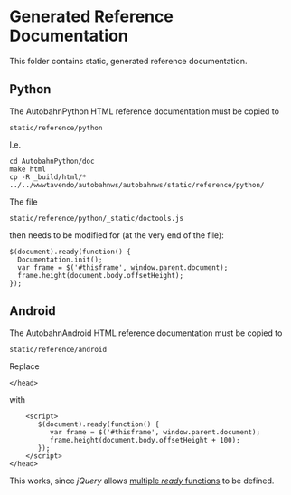 Generated Reference Documentation
=================================

This folder contains static, generated reference documentation.

Python
------

The AutobahnPython HTML reference documentation must be copied to

	static/reference/python

I.e.

	cd AutobahnPython/doc
	make html
	cp -R _build/html/* ../../wwwtavendo/autobahnws/autobahnws/static/reference/python/

The file

	static/reference/python/_static/doctools.js

then needs to be modified for (at the very end of the file):

	$(document).ready(function() {
	  Documentation.init();
	  var frame = $('#thisframe', window.parent.document);
	  frame.height(document.body.offsetHeight);
	});


Android
-------

The AutobahnAndroid HTML reference documentation must be copied to

	static/reference/android

Replace

	</head>

with

		<script>
		   $(document).ready(function() {
		      var frame = $('#thisframe', window.parent.document);
		      frame.height(document.body.offsetHeight + 100);
		   });
		</script>
	</head>

This works, since *jQuery* allows [multiple *ready* functions](http://docs.jquery.com/Tutorials:Multiple_$%28document%29.ready%28%29) to be defined.

